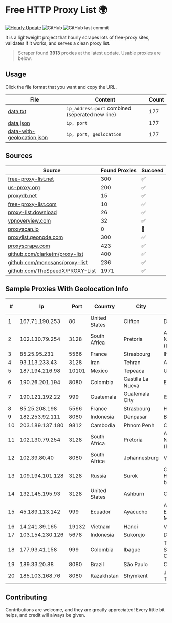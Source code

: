 
# Free HTTP Proxy List 🌍

[![Hourly Update](https://github.com/mertguvencli/http-proxy-list/actions/workflows/main.yml/badge.svg?branch=main)](https://github.com/mertguvencli/http-proxy-list/actions/workflows/main.yml)
![GitHub](https://img.shields.io/github/license/mertguvencli/http-proxy-list)
![GitHub last commit](https://img.shields.io/github/last-commit/mertguvencli/http-proxy-list)

It is a lightweight project that hourly scrapes lots of free-proxy sites, validates if it works, and serves a clean proxy list.


> Scraper found **3913** proxies at the latest update. Usable proxies are below.

## Usage

Click the file format that you want and copy the URL.


|File|Content|Count|
|----|-------|-----|
|[data.txt](https://raw.githubusercontent.com/mertguvencli/http-proxy-list/main/proxy-list/data.txt)|`ip_address:port` combined (seperated new line)|177|
|[data.json](https://raw.githubusercontent.com/mertguvencli/http-proxy-list/main/proxy-list/data.json)|`ip, port`|177|
|[data-with-geolocation.json](https://raw.githubusercontent.com/mertguvencli/http-proxy-list/main/proxy-list/data-with-geolocation.json)|`ip, port, geolocation`|177|

## Sources

|Source|Found Proxies|Succeed|
|------|-------------|-------|
|[free-proxy-list.net](https://free-proxy-list.net)|300|✅|
|[us-proxy.org](https://www.us-proxy.org)|200|✅|
|[proxydb.net](http://proxydb.net)|15|✅|
|[free-proxy-list.com](https://free-proxy-list.com/?page=&port=&type%5B%5D=http&type%5B%5D=https&up_time=0&search=Search)|10|✅|
|[proxy-list.download](https://www.proxy-list.download/HTTP)|26|✅|
|[vpnoverview.com](https://vpnoverview.com/privacy/anonymous-browsing/free-proxy-servers)|32|✅|
|[proxyscan.io](https://www.proxyscan.io)|0|🚫|
|[proxylist.geonode.com](https://proxylist.geonode.com/api/proxy-list?limit=300&page=1&sort_by=lastChecked&sort_type=desc&protocols=http,https)|300|✅|
|[proxyscrape.com](https://api.proxyscrape.com/v2/?request=displayproxies&protocol=http&timeout=10000&country=all&ssl=all&anonymity=all)|423|✅|
|[github.com/clarketm/proxy-list](https://raw.githubusercontent.com/clarketm/proxy-list/master/proxy-list-raw.txt)|400|✅|
|[github.com/monosans/proxy-list](https://raw.githubusercontent.com/monosans/proxy-list/main/proxies/http.txt)|236|✅|
|[github.com/TheSpeedX/PROXY-List](https://raw.githubusercontent.com/TheSpeedX/PROXY-List/master/http.txt)|1971|✅|


## Sample Proxies With Geolocation Info

|#|Ip|Port|Country|City|Internet Service Provider|
|-|--|----|-------|----|-------------------------|
|1|167.71.190.253|80|United States|Clifton|DigitalOcean, LLC|
|2|102.130.79.254|3128|South Africa|Pretoria|Adnexus Celerity Networks (Proprietary) Limited|
|3|85.25.95.231|5566|France|Strasbourg|INTERGENIA|
|4|93.113.233.43|3128|Iran|Tehran|Afranet Co|
|5|187.194.216.98|10101|Mexico|Tepeaca|Uninet S.A. de C.V.|
|6|190.26.201.194|8080|Colombia|Castilla La Nueva|ETB - Colombia|
|7|190.121.192.22|999|Guatemala|Guatemala City|ISP SOLUTIONS S.A.|
|8|85.25.208.198|5566|France|Strasbourg|Host Europe GmbH|
|9|182.253.92.111|8080|Indonesia|Denpasar|BIZNET|
|10|203.189.137.180|9812|Cambodia|Phnom Penh|ONLINE|
|11|102.130.79.254|3128|South Africa|Pretoria|Adnexus Celerity Networks (Proprietary) Limited|
|12|102.39.80.40|8080|South Africa|Johannesburg|Vox Telecom|
|13|109.194.101.128|3128|Russia|Surok|CJSC "ER-Telecom Holding" Yoshkar-Ola branch|
|14|132.145.195.93|3128|United States|Ashburn|Oracle Corporation|
|15|45.189.113.142|999|Ecuador|Ayacucho|Anibal Humberto Enriquez Moncayo(Comunicate)|
|16|14.241.39.165|19132|Vietnam|Hanoi|VNPT|
|17|103.154.230.126|5678|Indonesia|Sukorejo|DIGITNET|
|18|177.93.41.158|999|Colombia|Ibague|TV AZTECA SUCURSAL COLOMBIA|
|19|189.33.20.88|8080|Brazil|São Paulo|Claro S.A.|
|20|185.103.168.76|8080|Kazakhstan|Shymkent|JSC Alma Telecommunications|



## Contributing

Contributions are welcome, and they are greatly appreciated! Every
little bit helps, and credit will always be given.

